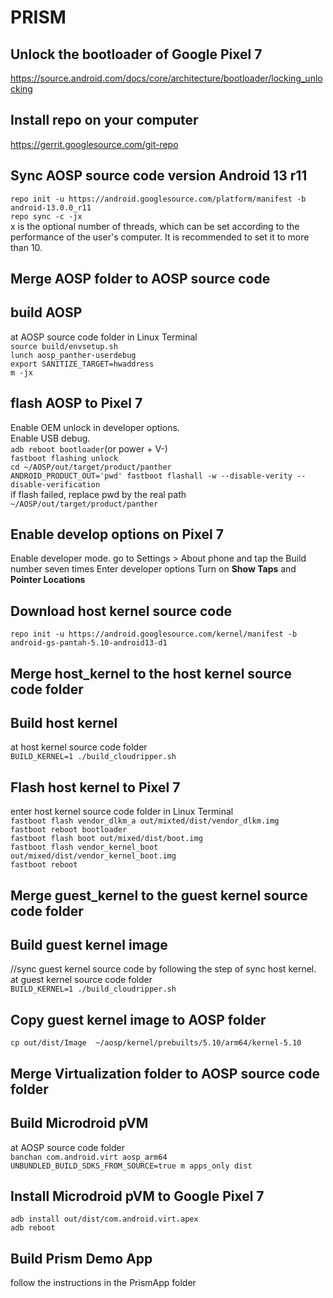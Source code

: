 # PRISM

## Unlock the bootloader of Google Pixel 7

   https://source.android.com/docs/core/architecture/bootloader/locking_unlocking  
   
## Install repo on your computer
   https://gerrit.googlesource.com/git-repo  
   
## Sync AOSP source code version Android 13 r11
   `repo init -u https://android.googlesource.com/platform/manifest -b android-13.0.0_r11`  
   `repo sync -c -jx`  
   x is the optional number of threads, which can be set according to the performance of the user's computer. It is recommended to set it to more than 10.  
## Merge AOSP folder to AOSP source code
## build AOSP
   at AOSP source code folder in Linux Terminal  
   `source build/envsetup.sh`    
   `lunch aosp_panther-userdebug`    
   `export SANITIZE_TARGET=hwaddress`     
   `m -jx`    
## flash AOSP to Pixel 7   
   Enable OEM unlock in developer options.  
   Enable USB debug.  
   `adb reboot bootloader`(or power + V-)  
   `fastboot flashing unlock`  
   `cd ~/AOSP/out/target/product/panther`  
   `ANDROID_PRODUCT_OUT='pwd' fastboot flashall -w --disable-verity --disable-verification`  
   if flash failed, replace pwd by the real path `~/AOSP/out/target/product/panther`  
## Enable develop options on Pixel 7
   Enable developer mode. 
   go to Settings > About phone and tap the Build number seven times
   Enter developer options
   Turn on **Show Taps** and **Pointer Locations**
## Download host kernel source code  
   `repo init -u https://android.googlesource.com/kernel/manifest -b android-gs-pantah-5.10-android13-d1`    
## Merge host_kernel to the host kernel source code folder
## Build host kernel
at host kernel source code folder  
   `BUILD_KERNEL=1 ./build_cloudripper.sh`   
## Flash host kernel to Pixel 7
   enter host kernel source code folder in Linux Terminal   
    `fastboot flash vendor_dlkm_a out/mixted/dist/vendor_dlkm.img`  
    `fastboot reboot bootloader`  
    `fastboot flash boot out/mixed/dist/boot.img`  
    `fastboot flash vendor_kernel_boot out/mixed/dist/vendor_kernel_boot.img`  
    `fastboot reboot`
## Merge guest_kernel to the guest kernel source code folder
## Build guest kernel image
//sync guest kernel source code by following the step of sync host kernel.  
at guest kernel source code folder    
    `BUILD_KERNEL=1 ./build_cloudripper.sh`  
## Copy guest kernel image to AOSP folder  
   `cp out/dist/Image  ~/aosp/kernel/prebuilts/5.10/arm64/kernel-5.10`  
## Merge Virtualization folder to AOSP source code folder
## Build Microdroid pVM
   at AOSP source code folder  
    `banchan com.android.virt aosp_arm64`  
    `UNBUNDLED_BUILD_SDKS_FROM_SOURCE=true m apps_only dist`
## Install Microdroid pVM to Google Pixel 7
   `adb install out/dist/com.android.virt.apex`<br>
   `adb reboot`<br>
## Build Prism Demo App
   follow the instructions in the PrismApp folder

